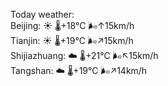 Today weather:  
Beijing: ☀️   🌡️+18°C 🌬️↑15km/h  
Tianjin: ☀️   🌡️+19°C 🌬️↗15km/h  
Shijiazhuang: ☁️   🌡️+21°C 🌬️↖15km/h  
Tangshan: ☁️   🌡️+19°C 🌬️↗14km/h  

